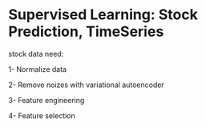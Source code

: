 # Supervised Learning: Stock Prediction, TimeSeries

stock data need:

1- Normalize data

2- Remove noizes with variational autoencoder

3- Feature engineering

4- Feature selection
